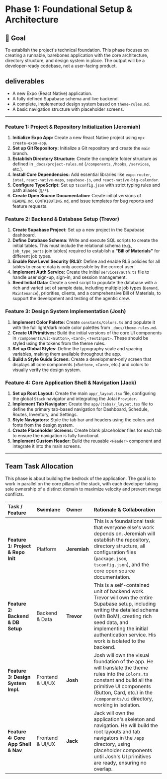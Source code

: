 # Phase 1: Foundational Setup & Architecture

## 🎯 Goal
To establish the project's technical foundation. This phase focuses on creating a runnable, barebones application with the core architecture, directory structure, and design system in place. The output will be a developer-ready codebase, not a user-facing product.

##  deliverables
- A new Expo (React Native) application.
- A fully defined Supabase schema and live backend.
- A complete, implemented design system based on `theme-rules.md`.
- A basic navigation structure with placeholder screens.

---

### Feature 1: Project & Repository Initialization (Jeremiah)

1.  **Initialize Expo App:** Create a new React Native project using `npx create-expo-app`.
2.  **Set up Git Repository:** Initialize a Git repository and create the `main` branch.
3.  **Establish Directory Structure:** Create the complete folder structure as defined in `_docs/project-rules.md` (`/components`, `/hooks`, `/services`, etc.).
4.  **Install Core Dependencies:** Add essential libraries like `expo-router`, `jotai`, `react-native-maps`, `supabase-js`, and `react-native-big-calendar`.
5.  **Configure TypeScript:** Set up `tsconfig.json` with strict typing rules and path aliases (`@/*`).
6.  **Create Open Source Documentation:** Create initial versions of `README.md`, `CONTRIBUTING.md`, and issue templates for bug reports and feature requests.

### Feature 2: Backend & Database Setup (Trevor)

1.  **Create Supabase Project:** Set up a new project in the Supabase dashboard.
2.  **Define Database Schema:** Write and execute SQL scripts to create the initial tables. This must include the relational schema (e.g., `job_type_parts` join tables) required to establish a **"Bill of Materials"** for different job types.
3.  **Enable Row Level Security (RLS):** Define and enable RLS policies for all tables to ensure data is only accessible by the correct user.
4.  **Implement Auth Service:** Create the initial `services/auth.ts` file to handle user sign-up, sign-in, and session management.
5.  **Seed Initial Data:** Create a seed script to populate the database with a rich and varied set of sample data, including multiple job types (`Demand`, `Maintenance`), priorities, clients, and a comprehensive Bill of Materials, to support the development and testing of the agentic crew.

### Feature 3: Design System Implementation (Josh)

1.  **Implement Color Palette:** Create `constants/Colors.ts` and populate it with the full light/dark mode color palettes from `_docs/theme-rules.md`.
2.  **Create UI Primitives:** Build the initial versions of the core UI components in `/components/ui`: `<Button>`, `<Card>`, `<TextInput>`. These should be styled using the tokens from the theme rules.
3.  **Set up Global Styles:** Define the typography scale and spacing variables, making them available throughout the app.
4.  **Build a Style Guide Screen:** Create a development-only screen that displays all core components (`<Button>`, `<Card>`, etc.) and colors to visually verify the design system.

### Feature 4: Core Application Shell & Navigation (Jack)

1.  **Set up Root Layout:** Create the main `app/_layout.tsx` file, configuring the global `Stack` navigator and integrating the Jotai `Provider`.
2.  **Implement Tab Navigator:** Create the `app/(tabs)/_layout.tsx` file to define the primary tab-based navigation for Dashboard, Schedule, Routes, Inventory, and Settings.
3.  **Style Navigators:** Style the tab bar and headers using the colors and fonts from the design system.
4.  **Create Placeholder Screens:** Create blank placeholder files for each tab to ensure the navigation is fully functional.
5.  **Implement Custom Header:** Build the reusable `<Header>` component and integrate it into the main screens.

---

## Team Task Allocation
This phase is about building the bedrock of the application. The goal is to work in parallel on the core pillars of the stack, with each developer taking sole ownership of a distinct domain to maximize velocity and prevent merge conflicts.

| Task / Feature | Swimlane | Owner | Rationale & Collaboration |
| :--- | :--- | :--- | :--- |
| **Feature 1: Project & Repo Init** | Platform | **Jeremiah** | This is a foundational task that everyone else's work depends on. Jeremiah will establish the repository, directory structure, all configuration files (`package.json`, `tsconfig.json`), and the core open source documentation. |
| **Feature 2: Backend & DB Setup** | Backend & Data | **Trevor** | This is a self-contained unit of backend work. Trevor will own the entire Supabase setup, including writing the detailed schema (with BoM), creating rich seed data, and implementing the initial authentication service. His work is isolated to the backend. |
| **Feature 3: Design System Impl.** | Frontend & UI/UX | **Josh** | Josh will own the visual foundation of the app. He will translate the theme rules into the `Colors.ts` constant and build all the primitive UI components (Button, Card, etc.) in the `/components/ui` directory, working in isolation. |
| **Feature 4: Core App Shell & Nav** | Frontend & UI/UX | **Jack** | Jack will own the application's skeleton and navigation. He will build the root layouts and tab navigators in the `/app` directory, using placeholder components until Josh's UI primitives are ready, ensuring no overlap. | 